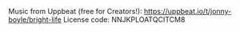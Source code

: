 Music from Uppbeat (free for Creators!):
https://uppbeat.io/t/jonny-boyle/bright-life
License code: NNJKPLOATQCITCM8